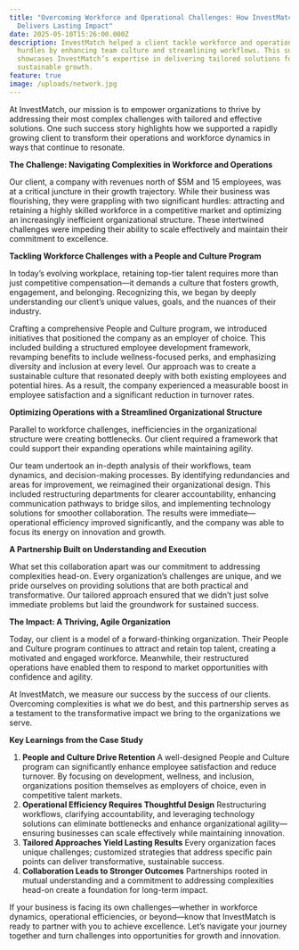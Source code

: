 ```yaml
---
title: "Overcoming Workforce and Operational Challenges: How InvestMatch
  Delivers Lasting Impact"
date: 2025-05-10T15:26:00.000Z
description: InvestMatch helped a client tackle workforce and operational
  hurdles by enhancing team culture and streamlining workflows. This success
  showcases InvestMatch’s expertise in delivering tailored solutions for
  sustainable growth.
feature: true
image: /uploads/network.jpg
---
```

At InvestMatch, our mission is to empower organizations to thrive by addressing their most complex challenges with tailored and effective solutions. One such success story highlights how we supported a rapidly growing client to transform their operations and workforce dynamics in ways that continue to resonate.

**The Challenge: Navigating Complexities in Workforce and Operations**

Our client, a company with revenues north of $5M and 15 employees, was at a critical juncture in their growth trajectory. While their business was flourishing, they were grappling with two significant hurdles: attracting and retaining a highly skilled workforce in a competitive market and optimizing an increasingly inefficient organizational structure. These intertwined challenges were impeding their ability to scale effectively and maintain their commitment to excellence.

**Tackling Workforce Challenges with a People and Culture Program**

In today’s evolving workplace, retaining top-tier talent requires more than just competitive compensation—it demands a culture that fosters growth, engagement, and belonging. Recognizing this, we began by deeply understanding our client’s unique values, goals, and the nuances of their industry.  

Crafting a comprehensive People and Culture program, we introduced initiatives that positioned the company as an employer of choice. This included building a structured employee development framework, revamping benefits to include wellness-focused perks, and emphasizing diversity and inclusion at every level. Our approach was to create a sustainable culture that resonated deeply with both existing employees and potential hires. As a result, the company experienced a measurable boost in employee satisfaction and a significant reduction in turnover rates.

**Optimizing Operations with a Streamlined Organizational Structure**

Parallel to workforce challenges, inefficiencies in the organizational structure were creating bottlenecks. Our client required a framework that could support their expanding operations while maintaining agility. 

Our team undertook an in-depth analysis of their workflows, team dynamics, and decision-making processes. By identifying redundancies and areas for improvement, we reimagined their organizational design. This included restructuring departments for clearer accountability, enhancing communication pathways to bridge silos, and implementing technology solutions for smoother collaboration. The results were immediate—operational efficiency improved significantly, and the company was able to focus its energy on innovation and growth.

**A Partnership Built on Understanding and Execution**

What set this collaboration apart was our commitment to addressing complexities head-on. Every organization’s challenges are unique, and we pride ourselves on providing solutions that are both practical and transformative. Our tailored approach ensured that we didn’t just solve immediate problems but laid the groundwork for sustained success.

**The Impact: A Thriving, Agile Organization**

Today, our client is a model of a forward-thinking organization. Their People and Culture program continues to attract and retain top talent, creating a motivated and engaged workforce. Meanwhile, their restructured operations have enabled them to respond to market opportunities with confidence and agility. 

At InvestMatch, we measure our success by the success of our clients. Overcoming complexities is what we do best, and this partnership serves as a testament to the transformative impact we bring to the organizations we serve. 

**Key Learnings from the Case Study**

1. **People and Culture Drive Retention**
   A well-designed People and Culture program can significantly enhance employee satisfaction and reduce turnover. By focusing on development, wellness, and inclusion, organizations position themselves as employers of choice, even in competitive talent markets.
2. **Operational Efficiency Requires Thoughtful Design**
   Restructuring workflows, clarifying accountability, and leveraging technology solutions can eliminate bottlenecks and enhance organizational agility—ensuring businesses can scale effectively while maintaining innovation.
3. **Tailored Approaches Yield Lasting Results**
   Every organization faces unique challenges; customized strategies that address specific pain points can deliver transformative, sustainable success.
4. **Collaboration Leads to Stronger Outcomes**
   Partnerships rooted in mutual understanding and a commitment to addressing complexities head-on create a foundation for long-term impact.

If your business is facing its own challenges—whether in workforce dynamics, operational efficiencies, or beyond—know that InvestMatch is ready to partner with you to achieve excellence. Let’s navigate your journey together and turn challenges into opportunities for growth and innovation.
